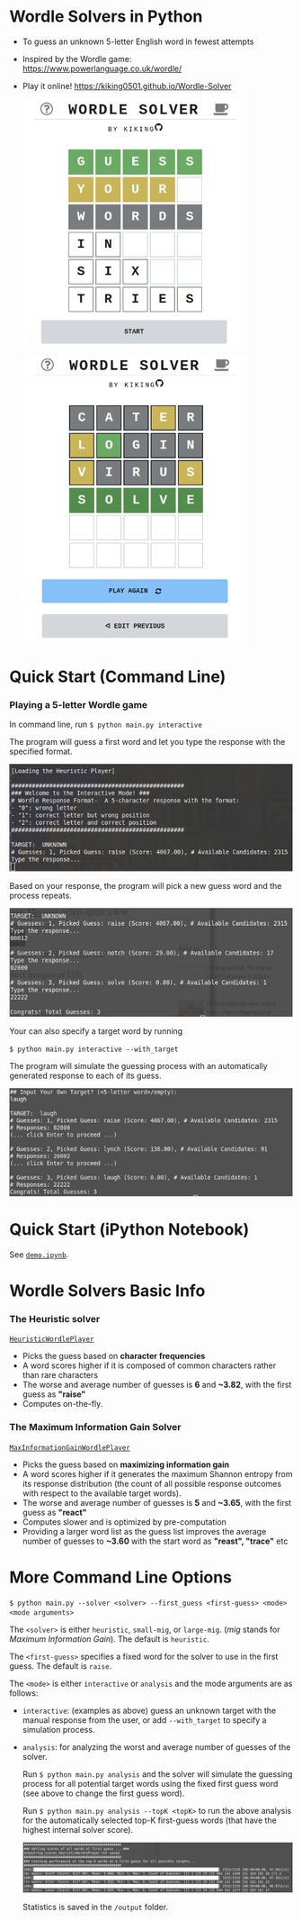 # Wordle Solvers in Python

- To guess an unknown 5-letter English word in fewest attempts

- Inspired by the Wordle game: https://www.powerlanguage.co.uk/wordle/

- Play it online! https://kiking0501.github.io/Wordle-Solver

  <p float="center">
      <img src="img/home.png" width="400" />
  </p>

  <p>
    <img src="img/solve.png" width="400" />
  </p>







# Quick Start (Command Line)

### Playing a 5-letter Wordle game

In command line, run `$ python main.py interactive`

The program will guess a first word and let you type the response with the specified format.

![Interactively guess a word](img/interactive_unknown_target.png)

Based on your response, the program will pick a new guess word and the process repeats.

![Interactively guess a word](img/interactive_unknown_target2.png)

Your can also specify a target word by running

``$ python main.py interactive --with_target``

The program will simulate the guessing process with an automatically generated response to each of its guess.

![Simulation](img/interactive_with_target.png)



# Quick Start (iPython Notebook)

See [``demo.ipynb``](/demo.ipynb).





# Wordle Solvers Basic Info

### The Heuristic solver

[``HeuristicWordlePlayer``](/blob/master/HeuristicWordlePlayer.py)

- Picks the guess based on **character frequencies**
- A word scores higher if it is composed of common characters rather than rare characters
- The worse and average number of guesses is **6** and **~3.82**, with the first guess as **"raise"**
- Computes on-the-fly.

### The Maximum Information Gain Solver

[``MaxInformationGainWordlePlayer``](/blob/master/MaxInformationGainWordlePlayer.py)

- Picks the guess based on **maximizing information gain**
- A word scores higher if it generates the maximum Shannon entropy from its response distribution (the count of all possible response outcomes with respect to the available target words).
- The worse and average number of guesses is **5** and **~3.65**, with the first guess as **"react"**
- Computes slower and is optimized by pre-computation
- Providing a larger word list as the guess list improves the average number of guesses to **~3.60** with the start word as **"reast", "trace"** etc





# More Command Line Options

``$ python main.py --solver <solver> --first_guess <first-guess> <mode> <mode arguments>``

The ``<solver>``  is either ``heuristic``, ``small-mig``, or ``large-mig``.  (*mig* stands for *Maximum Information Gain*). The default is ``heuristic``.

The ``<first-guess>`` specifies a fixed word for the solver to use in the first guess. The default is ``raise``.

The ``<mode>`` is either ``interactive`` or ``analysis`` and the mode arguments are as follows:

- ``interactive``: (examples as above) guess an unknown target with the manual response from the user, or add ``--with_target`` to specify a simulation process.

- ``analysis``: for analyzing the worst and average number of guesses of the solver.

  Run ``$ python main.py analysis`` and the solver will simulate the guessing process for all potential target words using the fixed first guess word (see above to change the first guess word).

  Run ``$ python main.py analysis --topK <topK>`` to run the above analysis for the automatically selected top-K first-guess words (that have the highest internal solver score).

  ![Analysis](img/analysis_topK.png)

  Statistics is saved in the ``/output`` folder.